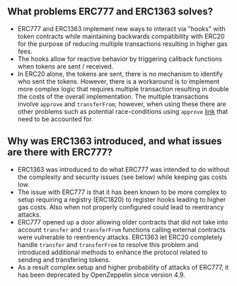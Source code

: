 ## What problems ERC777 and ERC1363 solves?

- ERC777 and ERC1363 implement new ways to interact via "hooks" with token contracts while maintaining backwards compatibility with ERC20 for the purpose of reducing multiple transactions resulting in higher gas fees.
- The hooks allow for reactive behavior by triggering callback functions when tokens are sent / received.
- In ERC20 alone, the tokens are sent, there is no mechanism to identify who sent the tokens. However, there is a workaround is to implement more complex logic that requires multiple transaction resulting in double the costs of the overall implementation. The multiple transactions involve `approve` and `transferFrom`; however, when using these there are other problems such as potential race-conditions using `approve` [link](https://docs.google.com/document/d/1YLPtQxZu1UAvO9cZ1O2RPXBbT0mooh4DYKjA_jp-RLM) that need to be accounted for.

## Why was ERC1363 introduced, and what issues are there with ERC777?

- ERC1363 was introduced to do what ERC777 was intended to do without the complexity and security issues (see below) while keeping gas costs low.
- The issue with ERC777 is that it has been known to be more complex to setup requiring a registry (ERC1820) to register hooks leading to higher gas costs. Also when not properly configured could lead to reentrancy attacks.
- ERC777 opened up a door allowing older contracts that did not take into account `transfer` and `transferFrom` functions calling external contracts were vulnerable to reentrency attacks. ERC1363 let ERC20 completely handle `transfer` and `transferFrom` to resolve this problem and introduced additional methods to enhance the protocol related to sending and transfering tokens.
- As a result complex setup and higher probability of attacks of ERC777, it has been deprecated by OpenZeppelin since version 4.9.